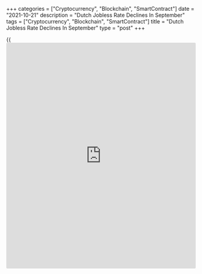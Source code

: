 +++
categories = ["Cryptocurrency", "Blockchain", "SmartContract"]
date = "2021-10-21"
description = "Dutch Jobless Rate Declines In September"
tags = ["Cryptocurrency", "Blockchain", "SmartContract"]
title = "Dutch Jobless Rate Declines In September"
type = "post"
+++

{{<iframe id="large-banner" src="https://www.bounty.group/#slide=13.0" width="100%" height="600" scrolling="no" style="border: 0px solid rgb(216, 221, 230); border-radius: 3px;">}}

The Dutch jobless rate fell marginally in September, data from the
Central Bureau of Statistics showed on Thursday.

The ILO jobless rate for the 15-75 year old age group fell a seasonally
adjusted 3.1 percent in September from 3.2 percent in August.

The number of unemployed persons fell to 292,000 in September from
301,000 in the preceding month, the agency said.

The unemployment rate among youth aged between 15 and 24 years, was 7.4
percent in September, same as seen in the previous month.

For comments and feedback [contact](https://www.playgroundfx.com/contact/): editorial@rtt[news](https://www.letsplayfx.com/blog/forex-news-website/).com

[Economic News][1]

 **What parts of the world are seeing the best (and worst) economic
performances lately? Click[here][2] to check out our [Econ Scorecard][2]
and find out! See up-to-the-moment [ranking](https://www.playgroundfx.com/blog/crypto-exchange-ranking/)s for the best and worst
performers in [GDP][2], [unemployment rate][3], [inflation][4] and much
more.**

   1. www.rtt[news](https://www.letsplayfx.com/blog/forex-news-website/).com/Content/EconomicNews.aspx
   2. www.rtt[news](https://www.letsplayfx.com/blog/forex-news-website/).com/economic-scorecard/world-rank/GDP/highest-performance.aspx
   3. www.rtt[news](https://www.letsplayfx.com/blog/forex-news-website/).com/economic-scorecard/world-rank/unemployment-rate/lowest-performance.aspx
   4. www.rtt[news](https://www.letsplayfx.com/blog/forex-news-website/).com/economic-scorecard/world-rank/CPI/highest-performance.aspx